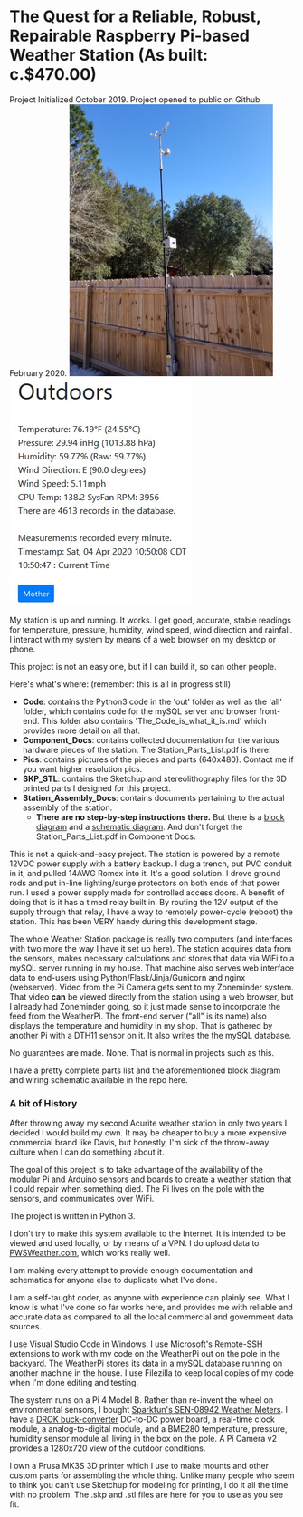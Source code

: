 # The Quest for a Reliable, Robust, Repairable Raspberry Pi-based Weather Station (As built: c.$470.00)

Project Initialized October 2019.
Project opened to public on Github February 2020.
![RRRRPWS on the pole.](./Pics/RRRRPWS-on-the-pole.jpg)  ![Output as seen in browser.](./Pics/Output-to-browser.jpg)

My station is up and running.  It works.  I get good, accurate, stable readings for temperature, pressure, humidity, wind speed, wind direction and rainfall. I interact with my system by means of a web browser on my desktop or phone.

This project is not an easy one, but if I can build it, so can other people.

Here's what's where:  (remember: this is all in progress still)

- **Code**: contains the Python3 code in the 'out' folder as well as the 'all' folder, which contains code for the mySQL server and browser front-end.  This folder also contains 'The_Code_is_what_it_is.md' which provides more detail on all that.
- **Component_Docs**: contains collected documentation for the various hardware pieces of the station.  The Station_Parts_List.pdf is there.
- **Pics**: contains pictures of the pieces and parts (640x480).  Contact me if you want higher resolution pics.
- **SKP_STL**: contains the Sketchup and stereolithography files for the 3D printed parts I designed for this project.
- **Station_Assembly_Docs**: contains documents pertaining to the actual assembly of the station.
  - **There are no step-by-step instructions there.**  But there is a [block diagram](./Station_Assembly_Docs/System_Block_Diagram.pdf) and a [schematic diagram](./Station_Assembly_Docs/WeatherPi_System_Schematic-V1.2.pdf).  And don't forget the Station_Parts_List.pdf in Component Docs.

This is not a quick-and-easy project.  The station is powered by a remote 12VDC power supply with a battery backup.  I dug a trench, put PVC conduit in it, and pulled 14AWG Romex into it.  It's a good solution.  I drove ground rods and put in-line lighting/surge protectors on both ends of that power run.  I used a power supply made for controlled access doors.  A benefit of doing that is it has a timed relay built in.  By routing the 12V output of the supply through that relay, I have a way to remotely power-cycle (reboot) the station.  This has been VERY handy during this development stage.

The whole Weather Station package is really two computers (and interfaces with two more the way I have it set up here).  The station acquires data from the sensors, makes necessary calculations and stores that data via WiFi to a mySQL server running in my house.  That machine also serves web interface data to end-users using Python/Flask/Jinja/Gunicorn and nginx (webserver).  Video from the Pi Camera gets sent to my Zoneminder system. That video **can** be viewed directly from the station using a web browser, but I already had Zoneminder going, so it just made sense to incorporate the feed from the WeatherPi.  The front-end server ("all" is its name) also displays the temperature and humidity in my shop.  That is gathered by another Pi with a DTH11 sensor on it.  It also writes the the mySQL database.

No guarantees are made. None. That is normal in projects such as this.

I have a pretty complete parts list and the aforementioned block diagram and wiring schematic available in the repo here.

### A bit of History

After throwing away my second Acurite weather station in only two years I decided I would build my own.  It may be cheaper to buy a more expensive commercial brand like Davis, but honestly, I'm sick of the throw-away culture when I can do something about it.

The goal of this project is to take advantage of the availability of the modular Pi and Arduino sensors and boards to create a weather station that I could repair when something died.  The Pi lives on the pole with the sensors, and communicates over WiFi.

The project is written in Python 3.

I don't try to make this system available to the Internet.  It is intended to be viewed and used locally, or by means of a VPN. I do upload data to [PWSWeather.com](https://www.pwsweather.com/), which works really well.

I am making every attempt to provide enough documentation and schematics for anyone else to duplicate what I've done.

I am a self-taught coder, as anyone with experience can plainly see.  What I know is what I've done so far works here, and provides me with reliable and accurate data as compared to all the local commercial and government data sources.  

I use Visual Studio Code in Windows.  I use Microsoft's Remote-SSH extensions to work with my code on the WeatherPi out on the pole in the backyard.  The WeatherPi stores its data in a mySQL database running on another machine in the house. I use Filezilla to keep local copies of my code when I'm done editing and testing.

The system runs on a Pi 4 Model B.  Rather than re-invent the wheel on environmental sensors, I bought [Sparkfun's SEN-08942 Weather Meters](https://www.sparkfun.com/products/8942). I have a [DROK buck-converter](./Pics/DROK-Buck-Converter-mount.jpg) DC-to-DC power board, a real-time clock module, a analog-to-digital module, and a BME280 temperature, pressure, humidity sensor module all living in the box on the pole.  A Pi Camera v2 provides a 1280x720 view of the outdoor conditions.  

I own a Prusa MK3S 3D printer which I use to make mounts and other custom parts for assembling the whole thing.  Unlike many people who seem to think you can't use Sketchup for modeling for printing, I do it all the time with no problem.  The .skp and .stl files are here for you to use as you see fit.
